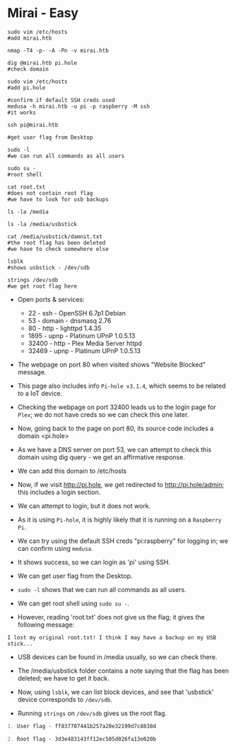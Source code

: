 # Mirai - Easy

```shell
sudo vim /etc/hosts
#add mirai.htb

nmap -T4 -p- -A -Pn -v mirai.htb

dig @mirai.htb pi.hole
#check domain

sudo vim /etc/hosts
#add pi.hole

#confirm if default SSH creds used
medusa -h mirai.htb -u pi -p raspberry -M ssh
#it works

ssh pi@mirai.htb

#get user flag from Desktop

sudo -l
#we can run all commands as all users

sudo su -
#root shell

cat root.txt
#does not contain root flag
#we have to look for usb backups

ls -la /media

ls -la /media/usbstick

cat /media/usbstick/damnit.txt
#the root flag has been deleted
#we have to check somewhere else

lsblk
#shows usbstick - /dev/sdb

strings /dev/sdb
#we get root flag here
```

* Open ports & services:

  * 22 - ssh - OpenSSH 6.7p1 Debian
  * 53 - domain - dnsmasq 2.76
  * 80 - http - lighttpd 1.4.35
  * 1895 - upnp - Platinum UPnP 1.0.5.13
  * 32400 - http - Plex Media Server httpd
  * 32469 - upnp - Platinum UPnP 1.0.5.13

* The webpage on port 80 when visited shows "Website Blocked" message.

* This page also includes info ```Pi-hole v3.1.4```, which seems to be related to a IoT device.

* Checking the webpage on port 32400 leads us to the login page for ```Plex```; we do not have creds so we can check this one later.

* Now, going back to the page on port 80, its source code includes a domain <pi.hole>

* As we have a DNS server on port 53, we can attempt to check this domain using dig query - we get an affirmative response.

* We can add this domain to /etc/hosts

* Now, if we visit <http://pi.hole>, we get redirected to <http://pi.hole/admin>; this includes a login section.

* We can attempt to login, but it does not work.

* As it is using ```Pi-hole```, it is highly likely that it is running on a ```Raspberry Pi```.

* We can try using the default SSH creds "pi:raspberry" for logging in; we can confirm using ```medusa```.

* It shows success, so we can login as 'pi' using SSH.

* We can get user flag from the Desktop.

* ```sudo -l``` shows that we can run all commands as all users.

* We can get root shell using ```sudo su -```.

* However, reading 'root.txt' does not give us the flag; it gives the following message:

```I lost my original root.txt! I think I may have a backup on my USB stick...```

* USB devices can be found in /media usually, so we can check there.

* The /media/usbstick folder contains a note saying that the flag has been deleted; we have to get it back.

* Now, using ```lsblk```, we can list block devices, and see that 'usbstick' device corresponds to ```/dev/sdb```.

* Running ```strings``` on ```/dev/sdb``` gives us the root flag.

```markdown
1. User flag - ff837707441b257a20e32199d7c8838d

2. Root flag - 3d3e483143ff12ec505d026fa13e020b
```
